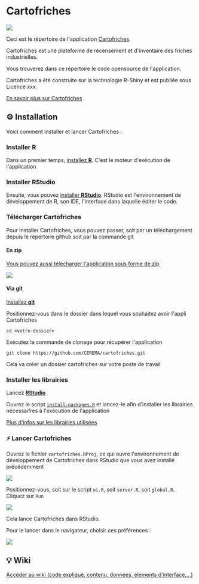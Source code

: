 # Cartofriches

![](https://raw.githubusercontent.com/wiki/CEREMA/cartofriches/images/cartofriches.png)

Ceci est le répertoire de l'application [Cartofriches](cartofriches.cerema.fr).

Cartofriches est une plateforme de recensement et d'inventaire des friches industrielles.

Vous trouverez dans ce répertoire le code opensource de l'application.

Cartofriches a été construite sur la technologie R-Shiny et est publiée sous Licence xxx.

[En savoir plus sur Cartofriches](https://artificialisation.developpement-durable.gouv.fr/cartofriches)  

## ⚙️ Installation
Voici comment installer et lancer Cartofriches :

### Installer R
Dans un premier temps, [installez **R**](https://cran.r-project.org/bin/windows/base/). C'est le moteur d'exécution de l'application

### Installer RStudio
Ensuite, vous pouvez [installer **RStudio**](https://rstudio.com/products/rstudio/download/). RStudio est l'environnement de développement de R, son IDE, l'interface dans laquelle éditer le code.

### Télécharger Cartofriches
Pour installer Cartofriches, vous pouvez passer, soit par un téléchargement depuis le répertoire github soit par la commande git

#### En zip
[Vous pouvez aussi télécharger l'application sous forme de zip](url)

![](https://raw.githubusercontent.com/wiki/CEREMA/cartofriches/images/install/zip.png)

#### Via git

[Installez **git**](https://git-scm.com/downloads)

Positionnez-vous dans le dossier dans lequel vous souhaitez avoir l'appli Cartofriches

	cd <votre-dossier>


Exécutez la commande de clonage pour récupérer l'application


	git clone https://github.com/CEREMA/cartofriches.git

Cela va créer un dossier cartofriches sur votre poste de travail


### Installer les librairies
Lancez [**RStudio**](https://rstudio.com/products/rstudio/download/)

Ouvrez le script [`install-packages.R`](https://github.com/CEREMA/cartofriches/blob/main/shinyapp/install-packages.R) et lancez-le afin d'installer les librairies nécessaifres à l'exécution de l'application

[Plus d'infos sur les librairies utilisées](xxx)

### ⚡ Lancer Cartofriches
Ouvrez le fichier `cartofriches.RProj`, ce qui ouvre l'environnement de développement de Cartofriches dans RStudio que vous avez installé précédemment

![](https://raw.githubusercontent.com/wiki/CEREMA/cartofriches/images/install/rproj.png)

Positionnez-vous, soit sur le script `ui.R`, soit `server.R`, soit `global.R`. Cliquez sur `Run`

![](https://raw.githubusercontent.com/wiki/CEREMA/cartofriches/images/install/run.png)

Cela lance Cartofriches dans RStudio.

Pour le lancer dans le navigateur, choisir ces préférences :

![](https://raw.githubusercontent.com/wiki/CEREMA/cartofriches/images/install/prefs.png)

## 💡 Wiki
[Accéder au wiki (code expliqué, contenu, données, éléments d'interface,...)](https://github.com/CEREMA/cartofriches/wiki)